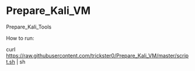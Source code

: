# Prepare_Kali_VM
Prepare_Kali_Tools

How to run:

<block>curl https://raw.githubusercontent.com/trickster0/Prepare_Kali_VM/master/script.sh | sh </block>
